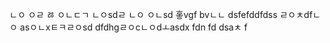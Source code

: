 
ㄴㅇ
ㅇㄹ
ㅀ
ㅇㄴㄷㄱ
ㄴㅇsdㄹ
ㄴㅇ
ㅇㄴsd
홓vgf
bvㄴㄴ
dsfefddfdss
ㄹㅇㅊdfㄴㅇ
asㅇㄴxㅌㅋㄹㅇsd
dfdhgㄹㅇcㄴㅇdㅗasdx
fdn
fd
dsaㅊ
f
